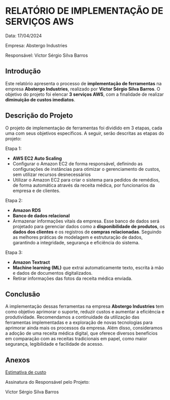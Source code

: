 # RELATÓRIO DE IMPLEMENTAÇÃO DE SERVIÇOS AWS

Data: 17/04/2024

Empresa: Abstergo Industries

Responsável: Victor Sérgio Silva Barros

## Introdução
Este relatório apresenta o processo de **implementação de ferramentas** na empresa **Abstergo Industries**, realizado por **Victor Sérgio Silva Barros**. O objetivo do projeto foi elencar **3 serviços AWS**, com a finalidade de realizar **diminuição de custos imediatos**.
## Descrição do Projeto
O projeto de implementação de ferramentas foi dividido em 3 etapas, cada uma com seus objetivos específicos. A seguir, serão descritas as etapas do projeto:

Etapa 1: 
- **AWS EC2 Auto Scaling**
- Configurar o Amazon EC2 de forma responsável, definindo as configurações de instâncias para otimizar o gerenciamento de custos, sem utilizar recursos desnecessários
- Utilizar o Amazon EC2 para criar o sistema para pedidos de remédios, de forma automática através da receita médica, por funcionaríos da empresa e de clientes.

Etapa 2: 
- **Amazon RDS**
- **Banco de dados relacional**
- Armazenar informações vitais da empresa. Esse banco de dados será projetado para gerenciar dados como a **disponibilidade de produtos**, os **dados dos clientes** e os registros de **compras relacionadas**. Seguindo as melhores práticas de modelagem e estruturação de dados, garantindo a integridade, segurança e eficiência do sistema.

Etapa 3: 
- **Amazon Textract**
- **Machine learning (ML)** que extrai automaticamente texto, escrita à mão e dados de documentos digitalizados.
- Retirar informações das fotos da receita médica enviada.



## Conclusão
A implementação dessas ferramentas na empresa **Abstergo Industries** tem como objetivo aprimorar o suporte, reduzir custos e aumentar a eficiência e produtividade. Recomendamos a continuidade da utilização das ferramentas implementadas e a exploração de novas tecnologias para aprimorar ainda mais os processos da empresa. Além disso, consideramos a adoção de uma receita médica digital, que oferece diversos benefícios em comparação com as receitas tradicionais em papel, como maior segurança, legibilidade e facilidade de acesso.

## Anexos

<a href="./estimativadecusto.md">Estimativa de custo</a>

Assinatura do Responsável pelo Projeto:

Victor Sérgio Silva Barros